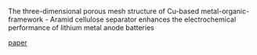  The three-dimensional porous mesh structure of Cu-based metal-organic-framework - Aramid cellulose separator enhances the electrochemical performance of lithium metal anode batteries

[paper](https://www.sciencedirect.com/science/article/pii/S2468023024002402)